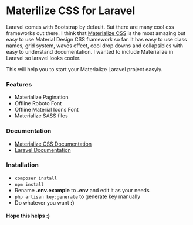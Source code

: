 # Materilize CSS for Laravel

Laravel comes with Bootstrap by default. But there are many cool css frameworks out there. I think that [Materialize CSS](http://materializecss.com) is the most amazing but easy to use Material Design CSS framework so far. It has easy to use class names, grid system, waves effect, cool drop downs and collapsibles with easy to understand documentation. I wanted to include Materialize in Laravel so laravel looks cooler.

This will help you to start your Materialize Laravel project easyly.

### Features

- Materialize Pagination
- Offline Roboto Font
- Offline Material Icons Font
- Materialize SASS files

### Documentation

- [Materialize CSS Documentation](http://materializecss.com)
- [Laravel Documentation](http://laravel.com)

### Installation

- `composer install`
- `npm install`
- Rename **.env.example** to **.env** and edit it as your needs
- `php artisan key:generate` to generate key manually
- Do whatever you want **:)**


#### Hope this helps :)
